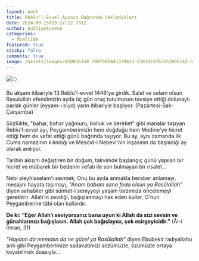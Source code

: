 ```yaml
---
layout: post
title: Rebîu'l-Evvel Ayının Bağrında Sakladıkları
date: 2024-09-15T19:27:12.791Z
author: kulliyetuneva
categories:
  - Muallime
featured: true
sticky: false
comments: true
image: /assets/images/459936158_7987502441379433_5183921767651005143_n.jpg
---
```

![🌕](https://static.xx.fbcdn.net/images/emoji.php/v9/tce/2/16/1f315.png)

Bu akşam itibariyle 13 Rebîu'l-evvel 1446'ya girdik. Salat ve selam olsun Rasulullah efendimizin ayda üç gün oruç tutulmasını tavsiye ettiği dolunaylı parlak günler (eyyam-ı biyd) yarın itibariyle başlıyor. (Pazartesi-Salı-Çarşamba)

Sözlükte, "bahar, bahar yağmuru, bolluk ve bereket" gibi manalar taşıyan Rebîu'l-evvel ayı, Peygamberimizin hem doğduğu hem Medine'ye hicret ettiği hem de vefat ettiği günü bağrında taşıyor. Bu ay, aynı zamanda ilk Cuma namazının kılındığı ve [](<>)Mescid-i Nebevi'nin inşasının da başladığı ay olarak anılıyor.

Tarihin akışını değiştiren bir doğum, takvimde başlangıç günü yapılan bir hicret ve mübarek bir bedenin vefatı ile son bulmayan bir risalet...

Nebi aleyhisselam'ı sevmek, Onu bu ayda anmakla beraber anlamayı, mesajını hayata taşımayı, *"Anam babam sana feda olsun ya Rasûlallah"* diyen sahabiler gibi sünnet-i seniyyeyi yaşam tarzımıza öncelemeyi gerektirir. Allah’ın sevdiği, bağışlanmayı hak eden kullar, O'nun Peygamberine tâbi olan kullardır.

**De ki: “Eğer Allah’ı seviyorsanız bana uyun ki Allah da sizi sevsin ve günahlarınızı bağışlasın. Allah çok bağışlayıcı, çok esirgeyicidir.”** (Âl-i İmran, 31)

*"Hayatın da mematın da ne güzel ya Rasûlallah"* diyen Ebubekir radıyallahu anh gibi Peygamberimize sadakatimizi sözümüzle, özümüzle ortaya koyabilmek duasıyla...